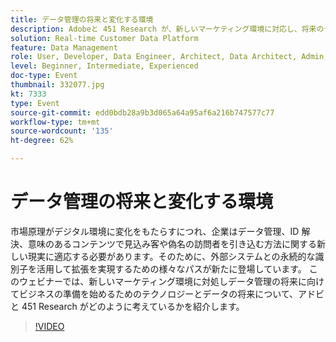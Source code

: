 ```yaml
---
title: データ管理の将来と変化する環境
description: Adobeと 451 Research が、新しいマーケティング環境に対応し、将来のデータ管理に備えたビジネスの準備を始めるために、テクノロジーとデータの未来についてどのように考えているかを見てみましょう。
solution: Real-time Customer Data Platform
feature: Data Management
role: User, Developer, Data Engineer, Architect, Data Architect, Admin, Leader
level: Beginner, Intermediate, Experienced
doc-type: Event
thumbnail: 332077.jpg
kt: 7333
type: Event
source-git-commit: edd0bdb28a9b3d065a64a95af6a216b747577c77
workflow-type: tm+mt
source-wordcount: '135'
ht-degree: 62%

---
```


# データ管理の将来と変化する環境

市場原理がデジタル環境に変化をもたらすにつれ、企業はデータ管理、ID 解決、意味のあるコンテンツで見込み客や偽名の訪問者を引き込む方法に関する新しい現実に適応する必要があります。そのために、外部システムとの永続的な識別子を活用して拡張を実現するための様々なパスが新たに登場しています。 このウェビナーでは、新しいマーケティング環境に対処しデータ管理の将来に向けてビジネスの準備を始めるためのテクノロジーとデータの将来について、アドビと 451 Research がどのように考えているかを紹介します。

>[!VIDEO](https://video.tv.adobe.com/v/332077/?quality=12&learn=on)